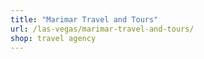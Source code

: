 ```yaml
---
title: "Marimar Travel and Tours"
url: /las-vegas/marimar-travel-and-tours/
shop: travel agency
---
```

